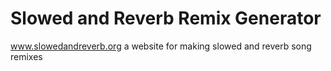 # Slowed and Reverb Remix Generator
www.slowedandreverb.org
a website for making slowed and reverb song remixes 
